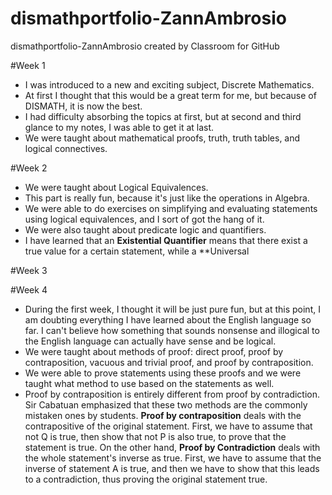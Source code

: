 # dismathportfolio-ZannAmbrosio
dismathportfolio-ZannAmbrosio created by Classroom for GitHub

#Week 1
- I was introduced to a new and exciting subject, Discrete Mathematics.
- At first I thought that this would be a great term for me, but because of DISMATH, it is now the best.
- I had difficulty absorbing the topics at first, but at second and third glance to my notes, I was able to get it at last.
- We were taught about mathematical proofs, truth, truth tables, and logical connectives. 

#Week 2
- We were taught about Logical Equivalences.
- This part is really fun, because it's just like the operations in Algebra.
- We were able to do exercises on simplifying and evaluating statements using logical equivalences, and I sort of got the hang of it.
- We were also taught about predicate logic and quantifiers.
- I have learned that an **Existential Quantifier** means that there exist a true value for a certain statement, while a **Universal 


#Week 3



#Week 4
- During the first week, I thought it will be just pure fun, but at this point, I am doubting everything I have learned about the 
English language so far. I can't believe how something that sounds nonsense and illogical to the English language can actually have sense
and be logical.
- We were taught about methods of proof: direct proof, proof by contraposition, vacuous and trivial proof, and proof by contraposition.
- We were able to prove statements using these proofs and we were taught what method to use based on the statements as well.
- Proof by contraposition is entirely different from proof by contradiction. Sir Cabatuan emphasized that these two methods are the commonly
mistaken ones by students. **Proof by contraposition** deals with the contrapositive of the original statement. First, we have to assume that
not Q is true, then show that not P is also true, to prove that the statement is true. On the other hand, **Proof by Contradiction** deals with 
the whole statement's inverse as true. First, we have to assume that the inverse of statement A is true, and then we have to show that this 
leads to a contradiction, thus proving the original statement true.
